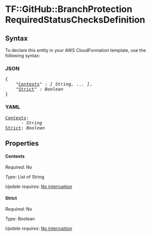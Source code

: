 # TF::GitHub::BranchProtection RequiredStatusChecksDefinition

## Syntax

To declare this entity in your AWS CloudFormation template, use the following syntax:

### JSON

<pre>
{
    "<a href="#contexts" title="Contexts">Contexts</a>" : <i>[ String, ... ]</i>,
    "<a href="#strict" title="Strict">Strict</a>" : <i>Boolean</i>
}
</pre>

### YAML

<pre>
<a href="#contexts" title="Contexts">Contexts</a>: <i>
      - String</i>
<a href="#strict" title="Strict">Strict</a>: <i>Boolean</i>
</pre>

## Properties

#### Contexts

_Required_: No

_Type_: List of String

_Update requires_: [No interruption](https://docs.aws.amazon.com/AWSCloudFormation/latest/UserGuide/using-cfn-updating-stacks-update-behaviors.html#update-no-interrupt)

#### Strict

_Required_: No

_Type_: Boolean

_Update requires_: [No interruption](https://docs.aws.amazon.com/AWSCloudFormation/latest/UserGuide/using-cfn-updating-stacks-update-behaviors.html#update-no-interrupt)

